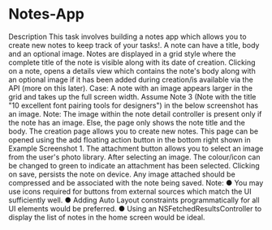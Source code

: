 # Notes-App
Description  This task involves building a notes app which allows you to create new notes to keep track of your tasks!. A note can have a title, body and an optional image. Notes are displayed in a grid style where the complete title of the note is visible along with its date of creation.  Clicking on a note, opens a details view which contains the note's body along with an optional image if it has been added during creation/is available via the API (more on this later).  Case: A note with an image appears larger in the grid and takes up the full screen width. Assume Note 3 (Note with the title "10 excellent font pairing tools for designers") in the below screenshot has an image.  Note: The image within the note detail controller is present only if the note has an image. Else, the page only shows the note title and the body.  The creation page allows you to create new notes. This page can be opened using the add floating action button in the bottom right shown in Example Screenshot 1. The attachment button allows you to select an image from the user's photo library. After selecting an image. The colour/icon can be changed to green to indicate an attachment has been selected.  Clicking on save, persists the note on device. Any image attached should be compressed and be associated with the note being saved.  Note: ● You may use icons required for buttons from external sources which match the UI sufficiently well. ● Adding Auto Layout constraints programmatically for all UI elements would be preferred. ● Using an NSFetchedResultsController to display the list of notes in the home screen would be ideal.
